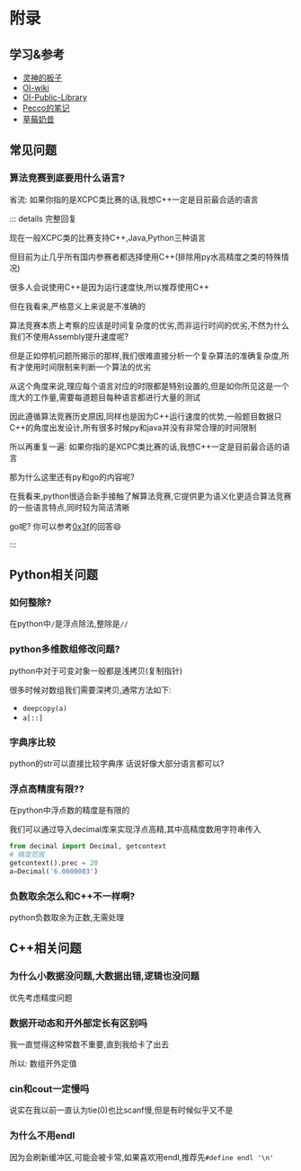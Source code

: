 # 附录

## 学习&参考

- [灵神的板子](https://github.com/EndlessCheng/codeforces-go)
- [OI-wiki](https://oi-wiki.org/)
- [OI-Public-Library](https://github.com/enkerewpo/OI-Public-Library)
- [Pecco的笔记](https://zhuanlan.zhihu.com/p/105467597)
- [草莓奶昔](https://github.com/981377660LMT/algorithm-study)

## 常见问题

### 算法竞赛到底要用什么语言?

省流: 如果你指的是XCPC类比赛的话,我想C++一定是目前最合适的语言

::: details 完整回复

现在一般XCPC类的比赛支持C++,Java,Python三种语言

但目前为止几乎所有国内参赛者都选择使用C++(排除用py水高精度之类的特殊情况)

很多人会说使用C++是因为运行速度快,所以推荐使用C++

但在我看来,严格意义上来说是不准确的

算法竞赛本质上考察的应该是时间复杂度的优劣,而非运行时间的优劣,不然为什么我们不使用Assembly提升速度呢?

但是正如停机问题所揭示的那样,我们很难直接分析一个复杂算法的准确复杂度,所有才使用时间限制来判断一个算法的优劣

从这个角度来说,理应每个语言对应的时限都是特别设置的,但是如你所见这是一个庞大的工作量,需要每道题目每种语言都进行大量的测试

因此遵循算法竞赛历史原因,同样也是因为C++运行速度的优势,一般题目数据只C++的角度出发设计,所有很多时候py和java并没有非常合理的时间限制

所以再重复一遍: 如果你指的是XCPC类比赛的话,我想C++一定是目前最合适的语言

那为什么这里还有py和go的内容呢?

在我看来,python很适合新手接触了解算法竞赛,它提供更为语义化更适合算法竞赛的一些语言特点,同时较为简洁清晰

go呢? 你可以参考[0x3f](https://github.com/EndlessCheng/codeforces-go)的回答:smile:

:::

## Python相关问题

### 如何整除?

在python中`/`是浮点除法,整除是`//`

### python多维数组修改问题?

python中对于可变对象一般都是浅拷贝(复制指针)

很多时候对数组我们需要深拷贝,通常方法如下:
- `deepcopy(a)`
- `a[::]`

### 字典序比较

python的str可以直接比较字典序
话说好像大部分语言都可以?

### 浮点高精度有限??

在python中浮点数的精度是有限的

我们可以通过导入decimal库来实现浮点高精,其中高精度数用字符串传入

```py
from decimal import Decimal, getcontext
# 精度范围
getcontext().prec = 20
a=Decimal('6.0000003')
```

### 负数取余怎么和C++不一样啊?
python负数取余为正数,无需处理

## C++相关问题

### 为什么小数据没问题,大数据出错,逻辑也没问题

优先考虑精度问题

### 数据开动态和开外部定长有区别吗

我一直觉得这种常数不重要,直到我给卡了出去

所以: 数组开外定值

### cin和cout一定慢吗

说实在我以前一直认为tie(0)也比scanf慢,但是有时候似乎又不是

### 为什么不用endl

因为会刷新缓冲区,可能会被卡常,如果喜欢用endl,推荐先`#define endl '\n'`
